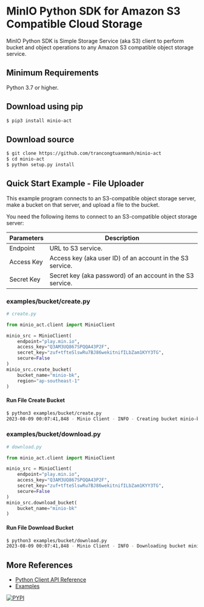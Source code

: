# MinIO Python SDK for Amazon S3 Compatible Cloud Storage

MinIO Python SDK is Simple Storage Service (aka S3) client to perform bucket and object operations to any Amazon S3 compatible object storage service.


## Minimum Requirements
Python 3.7 or higher.

## Download using pip

```sh
$ pip3 install minio-act
```

## Download source

```sh
$ git clone https://github.com/trancongtuanmanh/minio-act
$ cd minio-act
$ python setup.py install
```

## Quick Start Example - File Uploader
This example program connects to an S3-compatible object storage server, make a bucket on that server, and upload a file to the bucket.

You need the following items to connect to an S3-compatible object storage server:

| Parameters | Description                                                |
|------------|------------------------------------------------------------|
| Endpoint   | URL to S3 service.                                         |
| Access Key | Access key (aka user ID) of an account in the S3 service.  |
| Secret Key | Secret key (aka password) of an account in the S3 service. |


### examples/bucket/create.py
```py
# create.py

from minio_act.client import MinioClient

minio_src = MinioClient(
    endpoint="play.min.io",
    access_key="Q3AM3UQ867SPQQA43P2F",
    secret_key="zuf+tfteSlswRu7BJ86wekitnifILbZam1KYY3TG",
    secure=False
)
minio_src.create_bucket(
    bucket_name="minio-bk",
    region="ap-southeast-1"
)
```

#### Run File Create Bucket
```sh
$ python3 examples/bucket/create.py
2023-08-09 00:07:41,848 - Minio Client - INFO - Creating bucket minio-bk ...
```

### examples/bucket/download.py
```py
# download.py

from minio_act.client import MinioClient

minio_src = MinioClient(
    endpoint="play.min.io",
    access_key="Q3AM3UQ867SPQQA43P2F",
    secret_key="zuf+tfteSlswRu7BJ86wekitnifILbZam1KYY3TG",
    secure=False
)
minio_src.download_bucket(
    bucket_name="minio-bk"
)
```

#### Run File Download Bucket
```sh
$ python3 examples/bucket/download.py
2023-08-09 00:07:41,848 - Minio Client - INFO - Downloading bucket minio-bk ...
```


## More References
* [Python Client API Reference](https://min.io/docs/minio/linux/developers/python/API.html)
* [Examples](https://github.com/trancongtuanmanh/minio-act/tree/main/examples)


[![PYPI](https://img.shields.io/pypi/v/minio-act.svg)](https://pypi.org/project/minio-act/)
